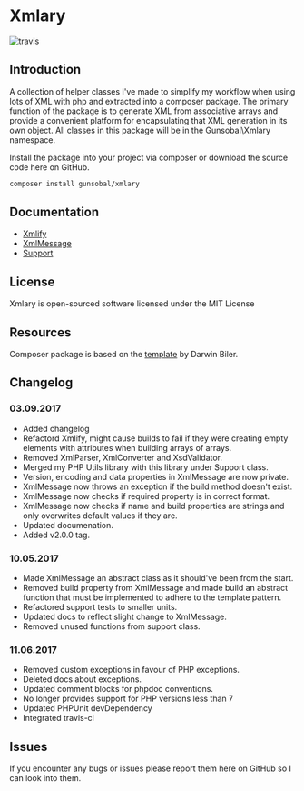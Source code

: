 # Xmlary
![travis](https://travis-ci.org/Gunsobal/Xmlary.svg?branch=master)

## Introduction
A collection of helper classes I've made to simplify my workflow when using lots of XML with php and extracted into a composer package. The primary function of the package is to generate XML from associative arrays and provide a convenient platform for encapsulating that XML generation in its own object. All classes in this package will be in the Gunsobal\Xmlary namespace.

Install the package into your project via composer or download the source code here on GitHub.

```bash
composer install gunsobal/xmlary
```

## Documentation
* [Xmlify](docs/xmlify.md)
* [XmlMessage](docs/xmlmessage.md)
* [Support](docs/support.md)

## License
Xmlary is open-sourced software licensed under the MIT License

## Resources
Composer package is based on the [template](http://www.darwinbiler.com/creating-composer-package-library/) by Darwin Biler.

## Changelog

### 03.09.2017
* Added changelog
* Refactord Xmlify, might cause builds to fail if they were creating empty elements with attributes when building arrays of arrays.
* Removed XmlParser, XmlConverter and XsdValidator.
* Merged my PHP Utils library with this library under Support class.
* Version, encoding and data properties in XmlMessage are now private.
* XmlMessage now throws an exception if the build method doesn't exist.
* XmlMessage now checks if required property is in correct format.
* XmlMessage now checks if name and build properties are strings and only overwrites default values if they are.
* Updated documenation.
* Added v2.0.0 tag.

### 10.05.2017
* Made XmlMessage an abstract class as it should've been from the start.
* Removed build property from XmlMessage and made build an abstract function that must be implemented to adhere to the template pattern.
* Refactored support tests to smaller units.
* Updated docs to reflect slight change to XmlMessage.
* Removed unused functions from support class.

### 11.06.2017
* Removed custom exceptions in favour of PHP exceptions.
* Deleted docs about exceptions.
* Updated comment blocks for phpdoc conventions.
* No longer provides support for PHP versions less than 7
* Updated PHPUnit devDependency
* Integrated travis-ci

## Issues
If you encounter any bugs or issues please report them here on GitHub so I can look into them.